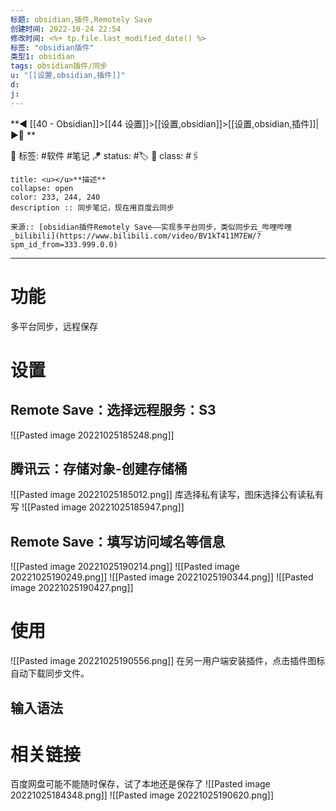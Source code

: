 ```yaml
---
标题: obsidian,插件,Remotely Save
创建时间: 2022-10-24 22:54
修改时间: <%+ tp.file.last_modified_date() %>
标签: "obsidian插件" 
类型1: obsidian
tags: obsidian插件/同步
u: "[[设置,obsidian,插件]]"
d:
j: 
---
```


**◀️ [[40 - Obsidian]]>[[44 设置]]>[[设置,obsidian]]>[[设置,obsidian,插件]]| ▶️📎 **  

🧩 标签:  #软件 #笔记 
🪁 status: #🏷️
🎏 class: #🖇️

```ad-info
title: <u></u>**描述**
collapse: open
color: 233, 244, 240
description :: 同步笔记，现在用百度云同步

来源:: [obsidian插件Remotely Save——实现多平台同步，类似同步云_哔哩哔哩_bilibili](https://www.bilibili.com/video/BV1kT411M7EW/?spm_id_from=333.999.0.0)
```



---
# 功能
多平台同步，远程保存

# 设置
## Remote Save：选择远程服务：S3
![[Pasted image 20221025185248.png]]

## 腾讯云：存储对象-创建存储桶

![[Pasted image 20221025185012.png]]
库选择私有读写，图床选择公有读私有写
![[Pasted image 20221025185947.png]]
## Remote Save：填写访问域名等信息
![[Pasted image 20221025190214.png]]
![[Pasted image 20221025190249.png]]
![[Pasted image 20221025190344.png]]
![[Pasted image 20221025190427.png]]
# 使用
![[Pasted image 20221025190556.png]]
在另一用户端安装插件，点击插件图标自动下载同步文件。

## 输入语法

# 相关链接
百度网盘可能不能随时保存，试了本地还是保存了
![[Pasted image 20221025184348.png]]
![[Pasted image 20221025190620.png]]




